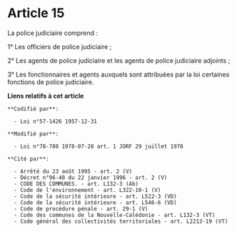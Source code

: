 # Article 15

La police judiciaire comprend :

1° Les officiers de police judiciaire ;

2° Les agents de police judiciaire et les agents de police judiciaire adjoints ;

3° Les fonctionnaires et agents auxquels sont attribuées par la loi certaines fonctions de police judiciaire.

**Liens relatifs à cet article**

	**Codifié par**:

	  - Loi n°57-1426 1957-12-31

	**Modifié par**:

	  - Loi n°78-788 1978-07-28 art. 1 JORF 29 juillet 1978

	**Cité par**:

	  - Arrêté du 23 août 1995 - art. 2 (V)
	  - Décret n°96-48 du 22 janvier 1996 - art. 2 (V)
	  - CODE DES COMMUNES. - art. L132-3 (Ab)
	  - Code de l'environnement - art. L322-10-1 (V)
	  - Code de la sécurité intérieure - art. L522-3 (VD)
	  - Code de la sécurité intérieure - art. L546-6 (VD)
	  - Code de procédure pénale - art. 29-1 (V)
	  - Code des communes de la Nouvelle-Calédonie - art. L132-3 (VT)
	  - Code général des collectivités territoriales - art. L2213-19 (VT)
